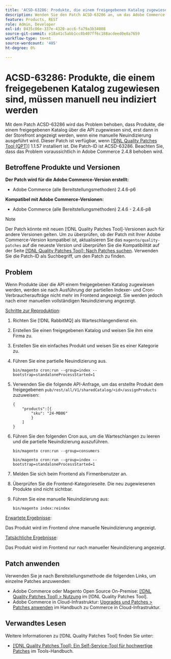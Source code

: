 ```yaml
---
title: 'ACSD-63286: Produkte, die einem freigegebenen Katalog zugewiesen sind, müssen manuell neu indiziert werden'
description: Wenden Sie den Patch ACSD-63286 an, um das Adobe Commerce-Problem zu beheben, bei dem Produkte, die über die API einem freigegebenen Katalog zugewiesen sind, erst dann in der Storefront angezeigt werden, wenn eine manuelle Neuindizierung ausgeführt wird.
feature: Products, REST
role: Admin, Developer
exl-id: 0435c06e-337e-4320-acc6-fa79a3b34008
source-git-commit: e18a41c5abb1cc8b407ff6c188acdeed0e8a7659
workflow-type: tm+mt
source-wordcount: '405'
ht-degree: 0%

---
```


# ACSD-63286: Produkte, die einem freigegebenen Katalog zugewiesen sind, müssen manuell neu indiziert werden

Mit dem Patch ACSD-63286 wird das Problem behoben, dass Produkte, die einem freigegebenen Katalog über die API zugewiesen sind, erst dann in der Storefront angezeigt werden, wenn eine manuelle Neuindizierung ausgeführt wird. Dieser Patch ist verfügbar, wenn [[!DNL Quality Patches Tool (QPT)]](/help/tools/quality-patches-tool/quality-patches-tool-to-self-serve-quality-patches.md) 1.1.57 installiert ist. Die Patch-ID ist ACSD-63286. Beachten Sie, dass das Problem voraussichtlich in Adobe Commerce 2.4.8 behoben wird.

## Betroffene Produkte und Versionen

**Der Patch wird für die Adobe Commerce-Version erstellt:**

* Adobe Commerce (alle Bereitstellungsmethoden) 2.4.6-p6

**Kompatibel mit Adobe Commerce-Versionen:**

* Adobe Commerce (alle Bereitstellungsmethoden) 2.4.6 - 2.4.6-p8

>[!NOTE]
>
>Der Patch könnte mit neuen [!DNL Quality Patches Tool]-Versionen auch für andere Versionen gelten. Um zu überprüfen, ob der Patch mit Ihrer Adobe Commerce-Version kompatibel ist, aktualisieren Sie das `magento/quality-patches` auf die neueste Version und überprüfen Sie die Kompatibilität auf der Seite [[!DNL Quality Patches Tool]: Nach Patches suchen](https://experienceleague.adobe.com/tools/commerce-quality-patches/index.html). Verwenden Sie die Patch-ID als Suchbegriff, um den Patch zu finden.

## Problem

Wenn Produkte über die API einem freigegebenen Katalog zugewiesen werden, werden sie nach Ausführung der partiellen Indexer- und Cron-Verbraucheraufträge nicht mehr im Frontend angezeigt. Sie werden jedoch nach einer manuellen vollständigen Neuindizierung angezeigt.

<u>Schritte zur Reproduktion</u>:

1. Richten Sie [!DNL RabbitMQ] als Warteschlangendienst ein.
1. Erstellen Sie einen freigegebenen Katalog und weisen Sie ihm eine Firma zu.
1. Erstellen Sie ein einfaches Produkt und weisen Sie es einer Kategorie zu.
1. Führen Sie eine partielle Neuindizierung aus.

   ```
   bin/magento cron:run --group=index --bootstrap=standaloneProcessStarted=1
   ```

1. Verwenden Sie die folgende API-Anfrage, um das erstellte Produkt dem freigegebenen `pub/rest/all/V1/sharedCatalog/<id>/assignProducts` zuzuweisen:

   ```
   {
       "products":[{
           "sku": "24-MB06"
           }
       ]
   }
   ```

1. Führen Sie den folgenden Cron aus, um die Warteschlangen zu leeren und die partielle Neuindizierung auszuführen.

   ```
   bin/magento cron:run --group=consumers
   ```

   ```
   bin/magento cron:run --group=index --bootstrap=standaloneProcessStarted=1
   ```

1. Melden Sie sich beim Frontend als Firmenbenutzer an.
1. Überprüfen Sie die Frontend-Kategorieseite. Die neu zugewiesenen Produkte sind nicht sichtbar.
1. Führen Sie eine manuelle Neuindizierung aus:

   ```
   bin/magento index:reindex
   ```

<u>Erwartete Ergebnisse</u>:

Das Produkt wird im Frontend ohne manuelle Neuindizierung angezeigt.

<u>Tatsächliche Ergebnisse</u>:

Das Produkt wird im Frontend nur nach manueller Neuindizierung angezeigt.

## Patch anwenden

Verwenden Sie je nach Bereitstellungsmethode die folgenden Links, um einzelne Patches anzuwenden:

* Adobe Commerce oder Magento Open Source On-Premise: [[!DNL Quality Patches Tool] > Nutzung](/help/tools/quality-patches-tool/usage.md) im [!DNL Quality Patches Tool].
* Adobe Commerce in Cloud-Infrastruktur: [Upgrades und Patches > Patches anwenden](https://experienceleague.adobe.com/docs/commerce-cloud-service/user-guide/develop/upgrade/apply-patches.html) im Handbuch zu Commerce in Cloud-Infrastruktur.


## Verwandtes Lesen

Weitere Informationen zu [!DNL Quality Patches Tool] finden Sie unter:

* [[!DNL Quality Patches Tool]: Ein Self-Service-Tool für hochwertige Patches](/help/tools/quality-patches-tool/quality-patches-tool-to-self-serve-quality-patches.md) im Tools-Handbuch.
